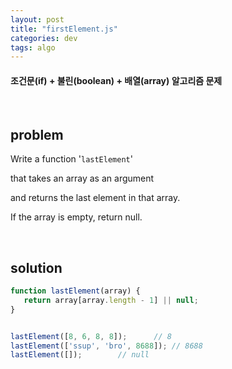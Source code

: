 ```yaml
---
layout: post
title: "firstElement.js"
categories: dev
tags: algo
---
```


#### 조건문(if) + 불린(boolean) + 배열(array) 알고리즘 문제

<br>

## problem

Write a function '`lastElement`'

that takes an array as an argument

and returns the last element in that array.

If the array is empty, return null.

<br>

## solution

```javascript
function lastElement(array) {
   return array[array.length - 1] || null;
}


lastElement([8, 6, 8, 8]);		// 8
lastElement(['ssup', 'bro', 8688]);	// 8688
lastElement([]);		// null
```

